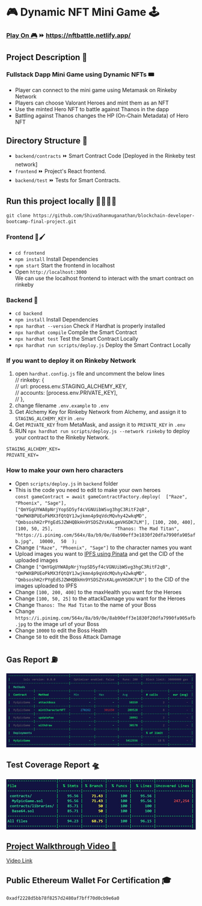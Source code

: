 # 🎮 Dynamic NFT Mini Game 🕹

### [Play On 🎮](https://nftbattle.netlify.app/) ⏩ https://nftbattle.netlify.app/

## Project Description 📝

### Fullstack Dapp Mini Game using Dynamic NFTs 🎟

- Player can connect to the mini game using Metamask on Rinkeby Network
- Players can choose Valorant Heroes and mint them as an NFT
- Use the minted Hero NFT to battle against Thanos in the dapp
- Battling against Thanos changes the HP (On-Chain Metadata) of Hero NFT

## Directory Structure 📂
- `backend/contracts` ⏩ Smart Contract Code [Deployed in the Rinkeby test network]
- `frontend` ⏩ Project's React frontend.
- `backend/test` ⏩ Tests for Smart Contracts.

## Run this project locally 🏃🏾‍♂️💨

```shell
git clone https://github.com/ShivaShanmuganathan/blockchain-developer-bootcamp-final-project.git
```

### Frontend 🎨🖌

- `cd frontend`
- `npm install` Install Dependencies
- `npm start` Start the frontend in localhost 
- Open `http://localhost:3000` <br />
We can use the localhost frontend to interact with the smart contract on rinkeby

### Backend 🔗

- `cd backend`
- `npm install` Install Dependencies
- `npx hardhat --version` Check if Hardhat is properly installed 
- `npx hardhat compile` Compile the Smart Contract
- `npx hardhat test` Test the Smart Contract Locally
- `npx hardhat run scripts/deploy.js` Deploy the Smart Contract Locally

### If you want to deploy it on Rinkeby Network

1. open `hardhat.config.js` file and uncomment the below lines <br />
    // rinkeby: { <br />
    //   url: process.env.STAGING_ALCHEMY_KEY, <br />
    //   accounts: [process.env.PRIVATE_KEY], <br />
    // }, <br />
2. change filename `.env.example` to `.env`
3. Get Alchemy Key for Rinkeby Network from Alchemy, and assign it to `STAGING_ALCHEMY_KEY` in `.env`
4. Get `PRIVATE_KEY` from MetaMask, and assign it to `PRIVATE_KEY` in `.env`
5. RUN `npx hardhat run scripts/deploy.js --network rinkeby` to deploy your contract to the Rinkeby Network. 


```
STAGING_ALCHEMY_KEY=
PRIVATE_KEY=
```

### How to make your own hero characters

- Open `scripts/deploy.js` in `backend` folder
- This is the code you need to edit to make your own heroes <br /> `const gameContract = await gameContractFactory.deploy( 
      ["Raze", "Phoenix", "Sage"],       
      ["QmYGgUYWA8pNrjYopSD5yf4cVGNUibWSvg3hgC3RitF2qB", 
      "QmPWXBPUEoPkMX3fQtQY1Jwjkmn4p9qVdcMQvhy42wkqMD", 
      "QmbsoshH2rPYgEdSJZWHQBkHn9YSDSZVsKALgmVHSDK7LM"],
      [100, 200, 400],                    
      [100, 50, 25],                      
      "Thanos: The Mad Titan", 
      "https://i.pinimg.com/564x/8a/b9/0e/8ab90eff3e1830f20dfa7990fa905afb.jpg", 
      10000, 
      50 
  );`
- Change `["Raze", "Phoenix", "Sage"]` to the character names you want
- Upload images you want to [IPFS using Pinata](https://www.pinata.cloud/) and get the CID of the uploaded images
- Change 
      `["QmYGgUYWA8pNrjYopSD5yf4cVGNUibWSvg3hgC3RitF2qB", 
      "QmPWXBPUEoPkMX3fQtQY1Jwjkmn4p9qVdcMQvhy42wkqMD", 
      "QmbsoshH2rPYgEdSJZWHQBkHn9YSDSZVsKALgmVHSDK7LM"]` to the CID of the images uploaded to IPFS
- Change `[100, 200, 400]` to the maxHealth you want for the Heroes
- Change `[100, 50, 25]` to the attackDamage you want for the Heroes
- Change `Thanos: The Mad Titan` to the name of your Boss
- Change `https://i.pinimg.com/564x/8a/b9/0e/8ab90eff3e1830f20dfa7990fa905afb.jpg` to the image url of your Boss
- Change `10000` to edit the Boss Health
- Change `50` to edit the Boss Attack Damage

## Gas Report ⛽
![gasReport](./gas-report.JPG)

## Test Coverage Report 🛸
![testReport](./test-coverage-report.JPG)

## [Project Walkthrough Video 🎥](https://www.loom.com/share/8f68f312c12046acb23962dca11fbd8a) 

[Video Link](https://www.loom.com/share/8f68f312c12046acb23962dca11fbd8a)

## Public Ethereum Wallet For Certification 🎓

`0xadf2228d5bb78f8257d2480af7bff70d0cb9e6a0`
